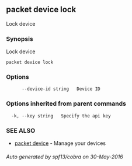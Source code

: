 ## packet device lock

Lock device

### Synopsis


Lock device

```
packet device lock
```

### Options

```
      --device-id string   Device ID
```

### Options inherited from parent commands

```
  -k, --key string   Specify the api key
```

### SEE ALSO
* [packet device](packet_device.md)	 - Manage your devices

###### Auto generated by spf13/cobra on 30-May-2016
